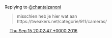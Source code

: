 Replying to [@chantalzanoni](https://twitter.com/@chantalzanoni/status/776508707999973378)

> misschien heb je hier wat aan https://tweakers\.net/categorie/911/cameras/

<img src="../../media/tweet.ico" width="12" /> [Thu Sep 15 20:02:47 +0000 2016](https://twitter.com/DromerDenker/status/776511600442343424)
